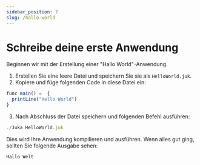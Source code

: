 ```yaml
---
sidebar_position: 7
slug: /hallo-world
---
```


# Schreibe deine erste Anwendung

Beginnen wir mit der Erstellung einer "Hallo World"-Anwendung.

1. Erstellen Sie eine leere Datei und speichern Sie sie als `HelloWorld.juk`.
2. Kopiere und füge folgenden Code in diese Datei ein:

```jsx
func main() =  {
  printLine("Hello World")
}
```

3. Nach Abschluss der Datei speichern und folgenden Befehl ausführen:
```jsx
./Juka HelloWorld.juk
```

Dies wird Ihre Anwendung kompilieren und ausführen. Wenn alles gut ging, sollten Sie folgende Ausgabe sehen:

```jsx
Hallo Welt
```